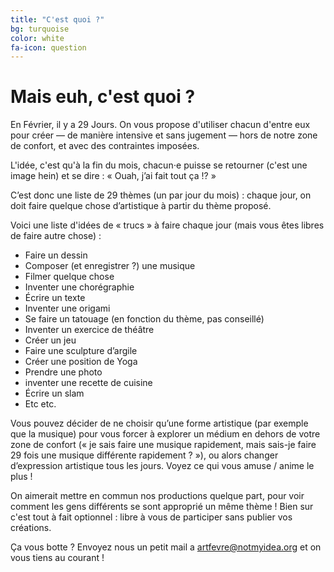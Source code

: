 ```yaml
---
title: "C'est quoi ?"
bg: turquoise
color: white
fa-icon: question
---
```


# Mais euh, c'est quoi ?

En Février, il y a 29 Jours. On vous propose d'utiliser chacun d'entre eux pour créer — de manière intensive et sans jugement — hors de notre zone de confort, et avec des contraintes imposées.

L'idée, c'est qu'à la fin du mois, chacun⋅e puisse se retourner (c'est une image hein) et se dire : « Ouah, j’ai fait tout ça !? »

C’est donc une liste de 29 thèmes (un par jour du mois) : chaque jour, on doit faire quelque chose d’artistique à partir du thème proposé.

Voici une liste d'idées de « trucs » à faire chaque jour (mais vous êtes libres de faire autre chose) :

- Faire un dessin
- Composer (et enregistrer ?) une musique
- Filmer quelque chose
- Inventer une chorégraphie
- Écrire un texte
- Inventer une origami
- Se faire un tatouage (en fonction du thème, pas conseillé)
- Inventer un exercice de théâtre
- Créer un jeu
- Faire une sculpture d’argile
- Créer une position de Yoga
- Prendre une photo
- inventer une recette de cuisine
- Écrire un slam
- Etc etc.

Vous pouvez décider de ne choisir qu’une forme artistique (par exemple que la musique) pour vous forcer à explorer un médium en dehors de votre zone de confort (« je sais faire une musique rapidement, mais sais-je faire 29 fois une musique différente rapidement ? »), ou alors changer d’expression artistique tous les jours. Voyez ce qui vous amuse / anime le plus !

On aimerait mettre en commun nos productions quelque part, pour voir comment les gens différents se sont approprié un même thème ! Bien sur c'est tout à fait optionnel : libre à vous de participer sans publier vos créations.

Ça vous botte ? Envoyez nous un petit mail a [artfevre@notmyidea.org](mailto:artfevre@notmyidea.org) et on vous tiens au courant !